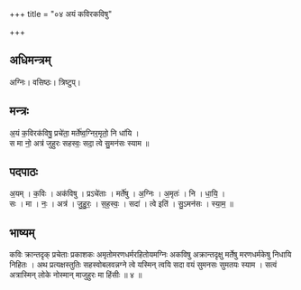 +++
title = "०४ अयं कविरकविषु"

+++
## अधिमन्त्रम्
अग्निः। वसिष्ठः। त्रिष्टुप्।

## मन्त्रः
अ॒यं क॒विरक॑विषु॒ प्रचे॑ता॒ मर्ते॑ष्व॒ग्निर॒मृतो॒ नि धा॑यि ।  
स मा नो॒ अत्र॑ जुहुरः सहस्वः॒ सदा॒ त्वे सु॒मन॑सः स्याम ॥

## पदपाठः
अ॒यम् । क॒विः । अक॑विषु । प्रऽचे॑ताः । मर्ते॑षु । अ॒ग्निः । अ॒मृतः॑ । नि । धा॒यि॒ ।  
सः । मा । नः॒ । अत्र॑ । जु॒हु॒रः॒ । स॒ह॒स्वः॒ । सदा॑ । त्वे इति॑ । सु॒ऽमन॑सः । स्या॒म॒ ॥

## भाष्यम्
कविः क्रान्तदृक् प्रचेताः प्रकाशकः अमृतोमरणधर्मरहितोयमग्निः अकविषु अक्रान्तदृक्षु मर्तेषु मरणधर्मकेषु निधायि निहितः । अथ प्रत्यक्षस्तुतिः सहस्वोबलवन्नग्ने त्वे यस्मिन् त्वयि सदा वयं सुमनसः सुमतयः स्याम । सत्वं अत्रास्मिन् लोके नोस्मान् माजुहुरः मा हिंसीः ॥ ४ ॥